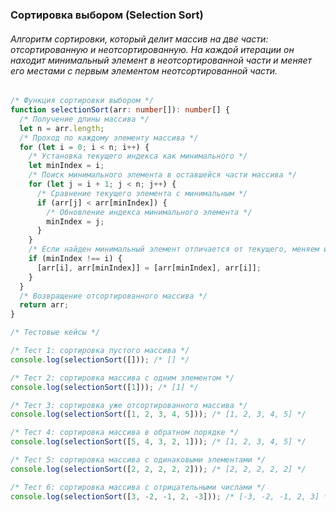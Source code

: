 ### Сортировка выбором (Selection Sort)

###### Алгоритм сортировки, который делит массив на две части: отсортированную и неотсортированную. На каждой итерации он находит минимальный элемент в неотсортированной части и меняет его местами с первым элементом неотсортированной части.

```ts
/* Функция сортировки выбором */
function selectionSort(arr: number[]): number[] {
  /* Получение длины массива */
  let n = arr.length;
  /* Проход по каждому элементу массива */
  for (let i = 0; i < n; i++) {
    /* Установка текущего индекса как минимального */
    let minIndex = i;
    /* Поиск минимального элемента в оставшейся части массива */
    for (let j = i + 1; j < n; j++) {
      /* Сравнение текущего элемента с минимальным */
      if (arr[j] < arr[minIndex]) {
        /* Обновление индекса минимального элемента */
        minIndex = j;
      }
    }
    /* Если найден минимальный элемент отличается от текущего, меняем их местами */
    if (minIndex !== i) {
      [arr[i], arr[minIndex]] = [arr[minIndex], arr[i]];
    }
  }
  /* Возвращение отсортированного массива */
  return arr;
}

/* Тестовые кейсы */

/* Тест 1: сортировка пустого массива */
console.log(selectionSort([])); /* [] */

/* Тест 2: сортировка массива с одним элементом */
console.log(selectionSort([1])); /* [1] */

/* Тест 3: сортировка уже отсортированного массива */
console.log(selectionSort([1, 2, 3, 4, 5])); /* [1, 2, 3, 4, 5] */

/* Тест 4: сортировка массива в обратном порядке */
console.log(selectionSort([5, 4, 3, 2, 1])); /* [1, 2, 3, 4, 5] */

/* Тест 5: сортировка массива с одинаковыми элементами */
console.log(selectionSort([2, 2, 2, 2, 2])); /* [2, 2, 2, 2, 2] */

/* Тест 6: сортировка массива с отрицательными числами */
console.log(selectionSort([3, -2, -1, 2, -3])); /* [-3, -2, -1, 2, 3] */
```
